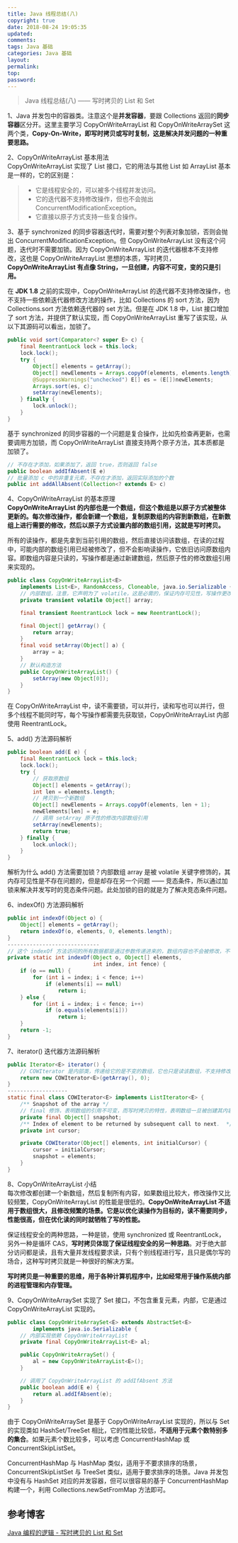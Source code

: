 ```yaml
---
title: Java 线程总结(八)
copyright: true
date: 2018-08-24 19:05:35
updated:
comments:
tags: Java 基础
categories: Java 基础
layout:
permalink:
top:
password:
---
```


<blockquote class="blockquote-center"> Java 线程总结(八) —— 写时拷贝的 List 和 Set </blockquote>

<!-- more -->

1、Java 并发包中的容器类。注意这个是**并发容器**，要跟 Collections 返回的**同步容器**区分开。这里主要学习 CopyOnWriteArrayList 和 CopyOnWriteArraySet 这两个类，**Copy-On-Write，即写时拷贝或写时复制，这是解决并发问题的一种重要思路。**

2、CopyOnWriteArrayList 基本用法   
CopyOnWriteArrayList 实现了 List 接口，它的用法与其他 List 如 ArrayList 基本是一样的，它的区别是：  
> * 它是线程安全的，可以被多个线程并发访问。
> * 它的迭代器不支持修改操作，但也不会抛出 ConcurrentModificationException。
> * 它直接以原子方式支持一些复合操作。

3、基于 synchronized 的同步容器迭代时，需要对整个列表对象加锁，否则会抛出 ConcurrentModificationException。但 CopyOnWriteArrayList 没有这个问题，迭代时不需要加锁。因为 CopyOnWriteArrayList 的迭代器根本不支持修改，这也是 CopyOnWriteArrayList 思想的本质，写时拷贝，**CopyOnWriteArrayList 有点像 String，一旦创建，内容不可变，变的只是引用。**

在 **JDK 1.8** 之前的实现中，CopyOnWriteArrayList 的迭代器不支持修改操作，也不支持一些依赖迭代器修改方法的操作，比如 Collections 的 sort 方法，因为 Collections.sort 方法依赖迭代器的 set 方法。但是在 JDK 1.8 中，List 接口增加了 sort 方法，并提供了默认实现，而 CopyOnWriteArrayList 重写了该实现，从以下其源码可以看出，加锁了。
```Java
public void sort(Comparator<? super E> c) {
    final ReentrantLock lock = this.lock;
    lock.lock();
    try {
        Object[] elements = getArray();
        Object[] newElements = Arrays.copyOf(elements, elements.length);
        @SuppressWarnings("unchecked") E[] es = (E[])newElements;
        Arrays.sort(es, c);
        setArray(newElements);
    } finally {
        lock.unlock();
    }
}
```

基于 synchronized 的同步容器的一个问题是复合操作，比如先检查再更新，也需要调用方加锁，而 CopyOnWriteArrayList 直接支持两个原子方法，其本质都是加锁了。
```Java
// 不存在才添加，如果添加了，返回 true，否则返回 false
public boolean addIfAbsent(E e)
// 批量添加 c 中的非重复元素，不存在才添加，返回实际添加的个数
public int addAllAbsent(Collection<? extends E> c)
```

4、CopyOnWriteArrayList 的基本原理   
**CopyOnWriteArrayList 的内部也是一个数组，但这个数组是以原子方式被整体更新的。每次修改操作，都会新建一个数组，复制原数组的内容到新数组，在新数组上进行需要的修改，然后以原子方式设置内部的数组引用，这就是写时拷贝。**

所有的读操作，都是先拿到当前引用的数组，然后直接访问该数组，在读的过程中，可能内部的数组引用已经被修改了，但不会影响读操作，它依旧访问原数组内容。即数组内容是只读的，写操作都是通过新建数组，然后原子性的修改数组引用来实现的。

```Java
public class CopyOnWriteArrayList<E>
    implements List<E>, RandomAccess, Cloneable, java.io.Serializable {
    // 内部数组，注意，它声明为了 volatile，这是必需的，保证内存可见性，写操作更改了之后，读操作能看到。
    private transient volatile Object[] array;

    final transient ReentrantLock lock = new ReentrantLock();

    final Object[] getArray() {
        return array;
    }    
    final void setArray(Object[] a) {
        array = a;
    }  
    // 默认构造方法  
    public CopyOnWriteArrayList() {
        setArray(new Object[0]);
    }    
}
```

在 CopyOnWriteArrayList 中，读不需要锁，可以并行，读和写也可以并行，但多个线程不能同时写，每个写操作都需要先获取锁，CopyOnWriteArrayList 内部使用 ReentrantLock。

5、add() 方法源码解析   
```Java
public boolean add(E e) {
    final ReentrantLock lock = this.lock;
    lock.lock();
    try {
        // 获取原数组
        Object[] elements = getArray();
        int len = elements.length;
        // 拷贝到一个新数组
        Object[] newElements = Arrays.copyOf(elements, len + 1);
        newElements[len] = e;
        // 调用 setArray 原子性的修改内部数组引用
        setArray(newElements);
        return true;
    } finally {
        lock.unlock();
    }
}
```
解析为什么 add() 方法需要加锁？内部数组 array 是被 volatile 关键字修饰的，其内存可见性是不存在问题的，但是却存在另一个问题 —— 竞态条件，所以通过加锁来解决并发写时的竞态条件问题。此处加锁的目的就是为了解决竞态条件问题。

6、indexOf() 方法源码解析  
```Java
public int indexOf(Object o) {
    Object[] elements = getArray();
    return indexOf(o, elements, 0, elements.length);
}
-----------------------------
// 这个 indexOf 方法访问的所有数据都是通过参数传递进来的，数组内容也不会被修改，不存在并发问题
private static int indexOf(Object o, Object[] elements,
                           int index, int fence) {
    if (o == null) {
        for (int i = index; i < fence; i++)
            if (elements[i] == null)
                return i;
    } else {
        for (int i = index; i < fence; i++)
            if (o.equals(elements[i]))
                return i;
    }
    return -1;
}
```

7、iterator() 迭代器方法源码解析  
```Java
public Iterator<E> iterator() {
    // COWIterator 是内部类，传递给它的是不变的数组，它也只是读该数组，不支持修改
    return new COWIterator<E>(getArray(), 0);
}
-------------------
static final class COWIterator<E> implements ListIterator<E> {
    /** Snapshot of the array */
    // final 修饰，表明数组的引用不可变，而写时拷贝的特性，表明数组一旦被创建其内容不会再变，所以该数组是不可变的
    private final Object[] snapshot;
    /** Index of element to be returned by subsequent call to next.  */
    private int cursor;

    private COWIterator(Object[] elements, int initialCursor) {
        cursor = initialCursor;
        snapshot = elements;
    }
}
```

8、CopyOnWriteArrayList 小结  
每次修改都创建一个新数组，然后复制所有内容，如果数组比较大，修改操作又比较频繁，CopyOnWriteArrayList 的性能是很低的。**CopyOnWriteArrayList 不适用于数组很大，且修改频繁的场景。它是以优化读操作为目标的，读不需要同步，性能很高，但在优化读的同时就牺牲了写的性能。**

保证线程安全的两种思路，一种是锁，使用 synchronized 或 ReentrantLock，另外一种是循环 CAS，**写时拷贝体现了保证线程安全的另一种思路**。对于绝大部分访问都是读，且有大量并发线程要求读，只有个别线程进行写，且只是偶尔写的场合，这种写时拷贝就是一种很好的解决方案。

**写时拷贝是一种重要的思维，用于各种计算机程序中，比如经常用于操作系统内部的进程管理和内存管理。**

9、CopyOnWriteArraySet 实现了 Set 接口，不包含重复元素，内部，它是通过 CopyOnWriteArrayList 实现的。
```Java
public class CopyOnWriteArraySet<E> extends AbstractSet<E>
        implements java.io.Serializable {
    // 内部实现依赖 CopyOnWriteArrayList      
    private final CopyOnWriteArrayList<E> al;

    public CopyOnWriteArraySet() {
        al = new CopyOnWriteArrayList<E>();
    }    

    // 调用了 CopyOnWriteArrayList 的 addIfAbsent 方法
    public boolean add(E e) {
        return al.addIfAbsent(e);
    }    
}
```
由于 CopyOnWriteArraySet 是基于 CopyOnWriteArrayList 实现的，所以与 Set 的实现类如 HashSet/TreeSet 相比，它的性能比较低，**不适用于元素个数特别多的集合**。如果元素个数比较多，可以考虑 ConcurrentHashMap 或  ConcurrentSkipListSet。

ConcurrentHashMap 与 HashMap 类似，适用于不要求排序的场景，ConcurrentSkipListSet 与 TreeSet 类似，适用于要求排序的场景。Java 并发包中没有与 HashSet 对应的并发容器，但可以很容易的基于 ConcurrentHashMap 构建一个，利用 Collections.newSetFromMap 方法即可。

## 参考博客
[Java 编程的逻辑 - 写时拷贝的 List 和 Set](https://www.cnblogs.com/swiftma/p/6546505.html)
